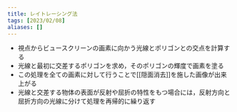 ```yaml
---
title: レイトレーシング法
tags: [2023/02/08]
aliases: []
---
```


- 視点からビュースクリーンの画素に向かう光線とポリゴンとの交点を計算する
- 光線と最初に交差するポリゴンを求め，そのポリゴンの輝度で画素を塗る
- この処理を全ての画素に対して行うことで[[隠面消去]]を施した画像が出来上がる
- 光線と交差する物体の表面が反射や屈折の特性をもつ場合には，反射方向と屈折方向の光線に分けて処理を再帰的に繰り返す